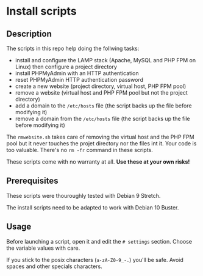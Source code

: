# Install scripts

## Description

The scripts in this repo help doing the follwing tasks:

- install and configure the LAMP stack (Apache, MySQL and PHP FPM on Linux) then configure a project directory
- install PHPMyAdmin with an HTTP authentication
- reset PHPMyAdmin HTTP authentication password
- create a new website (project directory, virtual host, PHP FPM pool)
- remove a website (virtual host and PHP FPM pool but not the project directory)
- add a domain to the `/etc/hosts` file (the script backs up the file before modifying it)
- remove a domain from the `/etc/hosts` file (the script backs up the file before modifying it)

The `rmwebsite.sh` takes care of removing the virtual host and the PHP FPM pool but it never touches the projet directory nor the files int it.
Your code is too valuable. There's no `rm -fr` command in these scripts.

These scripts come with no warranty at all.
**Use these at your own risks!**

## Prerequisites

These scripts were thouroughly tested with Debian 9 Stretch.

The install scripts need to be adapted to work with Debian 10 Buster.

## Usage

Before launching a script, open it and edit the `# settings` section.
Choose the variable values with care.

If you stick to the posix characters (`a-zA-Z0-9_-.`) you'll be safe.
Avoid spaces and other specials characters.

